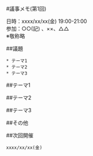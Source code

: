 #議事メモ(第1回)

日時：xxxx/xx/xx(金) 19:00-21:00  
参加：○○(記) 、××、△△  
※敬称略  

##議題

	* テーマ1
	* テーマ2
	* テーマ3

##テーマ1

##テーマ2

##テーマ3

##その他

##次回開催

	xxxx/xx/xx(金)
